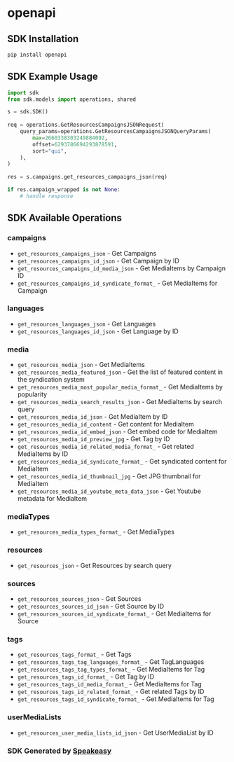 # openapi

<!-- Start SDK Installation -->
## SDK Installation

```bash
pip install openapi
```
<!-- End SDK Installation -->

## SDK Example Usage
<!-- Start SDK Example Usage -->
```python
import sdk
from sdk.models import operations, shared

s = sdk.SDK()
    
req = operations.GetResourcesCampaignsJSONRequest(
    query_params=operations.GetResourcesCampaignsJSONQueryParams(
        max=2660338303249884092,
        offset=6293786694293878591,
        sort="qui",
    ),
)
    
res = s.campaigns.get_resources_campaigns_json(req)

if res.campaign_wrapped is not None:
    # handle response
```
<!-- End SDK Example Usage -->

<!-- Start SDK Available Operations -->
## SDK Available Operations

### campaigns

* `get_resources_campaigns_json` - Get Campaigns
* `get_resources_campaigns_id_json` - Get Campaign by ID
* `get_resources_campaigns_id_media_json` - Get MediaItems by Campaign ID
* `get_resources_campaigns_id_syndicate_format_` - Get MediaItems for Campaign

### languages

* `get_resources_languages_json` - Get Languages
* `get_resources_languages_id_json` - Get Language by ID

### media

* `get_resources_media_json` - Get MediaItems
* `get_resources_media_featured_json` - Get the list of featured content in the syndication system
* `get_resources_media_most_popular_media_format_` - Get MediaItems by popularity
* `get_resources_media_search_results_json` - Get MediaItems by search query
* `get_resources_media_id_json` - Get MediaItem by ID
* `get_resources_media_id_content` - Get content for MediaItem
* `get_resources_media_id_embed_json` - Get embed code for MediaItem
* `get_resources_media_id_preview_jpg` - Get Tag by ID
* `get_resources_media_id_related_media_format_` - Get related MediaItems by ID
* `get_resources_media_id_syndicate_format_` - Get syndicated content for MediaItem
* `get_resources_media_id_thumbnail_jpg` - Get JPG thumbnail for MediaItem
* `get_resources_media_id_youtube_meta_data_json` - Get Youtube metadata for MediaItem

### mediaTypes

* `get_resources_media_types_format_` - Get MediaTypes

### resources

* `get_resources_json` - Get Resources by search query

### sources

* `get_resources_sources_json` - Get Sources
* `get_resources_sources_id_json` - Get Source by ID
* `get_resources_sources_id_syndicate_format_` - Get MediaItems for Source

### tags

* `get_resources_tags_format_` - Get Tags
* `get_resources_tags_tag_languages_format_` - Get TagLanguages
* `get_resources_tags_tag_types_format_` - Get MediaItems for Tag
* `get_resources_tags_id_format_` - Get Tag by ID
* `get_resources_tags_id_media_format_` - Get MediaItems for Tag
* `get_resources_tags_id_related_format_` - Get related Tags by ID
* `get_resources_tags_id_syndicate_format_` - Get MediaItems for Tag

### userMediaLists

* `get_resources_user_media_lists_id_json` - Get UserMediaList by ID

<!-- End SDK Available Operations -->

### SDK Generated by [Speakeasy](https://docs.speakeasyapi.dev/docs/using-speakeasy/client-sdks)
